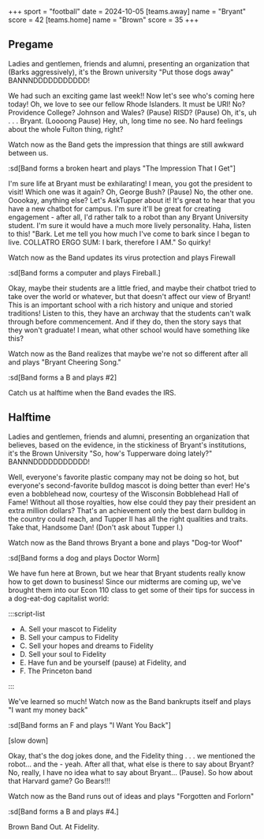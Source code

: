 +++
sport = "football"
date = 2024-10-05
[teams.away]
name = "Bryant"
score = 42
[teams.home]
name = "Brown"
score = 35
+++

## Pregame

Ladies and gentlemen, friends and alumni, presenting an organization that (Barks aggressively), it's the Brown university "Put those dogs away" BANNNDDDDDDDDDDD!

We had such an exciting game last week!! Now let's see who's coming here today! Oh, we love to see our fellow Rhode Islanders. It must be URI! No? Providence College? Johnson and Wales? (Pause) RISD? (Pause) Oh, it's, uh . . . Bryant. (Loooong Pause) Hey, uh, long time no see. No hard feelings about the whole Fulton thing, right?

Watch now as the Band gets the impression that things are still awkward between us.

:sd[Band forms a broken heart and plays "The Impression That I Get"]

I'm sure life at Bryant must be exhilarating! I mean, you got the president to visit! Which one was it again? Oh, George Bush? (Pause) No, the other one. Ooookay, anything else? Let's AskTupper about it! It's great to hear that you have a new chatbot for campus. I'm sure it'll be great for creating engagement - after all, I'd rather talk to a robot than any Bryant University student. I'm sure it would have a much more lively personality. Haha, listen to this! "Bark. Let me tell you how much I've come to bark since I began to live. COLLATRO ERGO SUM: I bark, therefore I AM." So quirky!

Watch now as the Band updates its virus protection and plays Firewall

:sd[Band forms a computer and plays Fireball.]

Okay, maybe their students are a little fried, and maybe their chatbot tried to take over the world or whatever, but that doesn't affect our view of Bryant! This is an important school with a rich history and unique and storied traditions! Listen to this, they have an archway that the students can't walk through before commencement. And if they do, then the story says that they won't graduate! I mean, what other school would have something like this?

Watch now as the Band realizes that maybe we're not so different after all and plays "Bryant Cheering Song."

:sd[Band forms a B and plays #2]

Catch us at halftime when the Band evades the IRS.

## Halftime

Ladies and gentlemen, friends and alumni, presenting an organization that believes, based on the evidence, in the stickiness of Bryant's institutions, it's the Brown University "So, how's Tupperware doing lately?" BANNNDDDDDDDDDDD!

Well, everyone's favorite plastic company may not be doing so hot, but everyone's second-favorite bulldog mascot is doing better than ever! He's even a bobblehead now, courtesy of the Wisconsin Bobblehead Hall of Fame! Without all those royalties, how else could they pay their president an extra million dollars? That's an achievement only the best darn bulldog in the country could reach, and Tupper II has all the right qualities and traits. Take that, Handsome Dan! (Don't ask about Tupper I.)

Watch now as the Band throws Bryant a bone and plays "Dog-tor Woof"

:sd[Band forms a dog and plays Doctor Worm]

We have fun here at Brown, but we hear that Bryant students really know how to get down to business! Since our midterms are coming up, we've brought them into our Econ 110 class to get some of their tips for success in a dog-eat-dog capitalist world:

:::script-list

- A. Sell your mascot to Fidelity
- B. Sell your campus to Fidelity
- C. Sell your hopes and dreams to Fidelity
- D. Sell your soul to Fidelity
- E. Have fun and be yourself (pause) at Fidelity, and
- F. The Princeton band

:::

We've learned so much! Watch now as the Band bankrupts itself and plays "I want my money back"

:sd[Band forms an F and plays "I Want You Back"]

[slow down]

Okay, that's the dog jokes done, and the Fidelity thing . . . we mentioned the robot… and the - yeah. After all that, what else is there to say about Bryant? No, really, I have no idea what to say about Bryant… (Pause). So how about that Harvard game? Go Bears!!!

Watch now as the Band runs out of ideas and plays "Forgotten and Forlorn"

:sd[Band forms a B and plays #4.]

Brown Band Out. At Fidelity.
